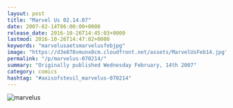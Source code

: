 ```yaml
---
layout: post
title: "Marvel Us 02.14.07"
date: 2007-02-14T06:00:00+0000
release_date: 2016-10-26T14:45:03+0000
lastmod: 2016-10-26T14:47:02+0000
keywords: "marvelusaetsmarvelusfebjpg"
image: "https://d3e878vmunx8cm.cloudfront.net/assets/MarvelUsFeb14.jpg"
permalink: "/p/marvelus-070214/"
summary: "Originally published Wednesday February, 14th 2007"
category: comics
hashtag: "#axisofstevil_marvelus-070214"
---
```


![marvelus](https://d3e878vmunx8cm.cloudfront.net/assets/MarvelUsFeb14.jpg)
